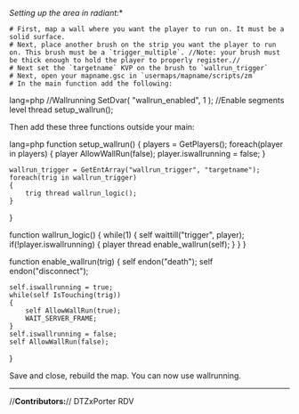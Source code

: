   *Setting up the area in radiant:**

    # First, map a wall where you want the player to run on. It must be a solid surface.
    # Next, place another brush on the strip you want the player to run on. This brush must be a `trigger_multiple`. //Note: your brush must be thick enough to hold the player to properly register.//
    # Next set the `targetname` KVP on the brush to `wallrun_trigger`
    # Next, open your mapname.gsc in `usermaps/mapname/scripts/zm`
    # In the main function add the following:


lang=php
//Wallrunning
SetDvar( "wallrun_enabled", 1 );
//Enable segments
level thread setup_wallrun();


Then add these three functions outside your main:

lang=php
function setup_wallrun()
{
	players = GetPlayers();
	foreach(player in players)
	{
		player AllowWallRun(false);
		player.iswallrunning = false;
	}

	wallrun_trigger = GetEntArray("wallrun_trigger", "targetname");
	foreach(trig in wallrun_trigger)
	{
		trig thread wallrun_logic();
	}
}

function wallrun_logic()
{
	while(1)
	{
		self waittill("trigger", player);
		if(!player.iswallrunning)
		{
			player thread enable_wallrun(self);
		}
	}
}

function enable_wallrun(trig)
{
	self endon("death");
	self endon("disconnect");

	self.iswallrunning = true;
	while(self IsTouching(trig))
	{
		self AllowWallRun(true);
		WAIT_SERVER_FRAME;
	}
	self.iswallrunning = false;
	self AllowWallRun(false);
}


Save and close, rebuild the map. You can now use wallrunning.

---

//**Contributors:**//
DTZxPorter
RDV